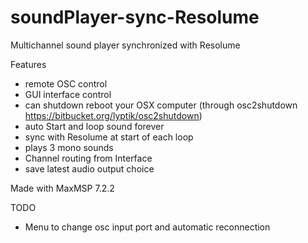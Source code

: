 # soundPlayer-sync-Resolume

Multichannel sound player synchronized with Resolume

Features

- remote OSC control
- GUI interface control
- can shutdown reboot your OSX computer (through osc2shutdown https://bitbucket.org/lyptik/osc2shutdown)
- auto Start and loop sound forever
- sync with Resolume at start of each loop
- plays 3 mono sounds
- Channel routing from Interface
- save latest audio output choice

Made with MaxMSP 7.2.2

TODO

- Menu to change osc input port and automatic reconnection
